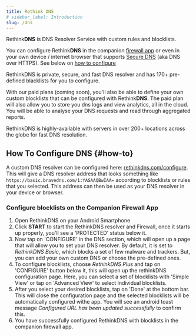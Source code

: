 ```yaml
---
title: Rethink DNS
# sidebar_label: Introduction
slug: /dns
---
```


Rethink**DNS** is DNS Resolver Service with custom rules and blocklists.

You can configure Rethink**DNS** in the companion [firewall app](firewall) or even in your own device / internet browser that supports [Secure DNS](https://wikipedia.org/wiki/DNS_over_HTTPS) (aka DNS over HTTPS). See below on [how to configure](#how-to)

RethinkDNS is private, secure, and fast DNS resolver and has 170+ pre-defined blacklists for you to configure.

With our paid plans (coming soon), you'll also be able to define your own custom blocklists that can be configured with Rethink**DNS**. The paid plan will also allow you to store you dns logs and view analytics, all in the cloud. You will be able to analyse your DNS requests and read through aggregated reports.

RethinkDNS is highly-available with servers in over 200+ locations across the globe for fast DNS resolution.

## How To Configure DNS {#how-to}

A custom DNS resolver can be configured here: [rethinkdns.com/configure](https://www.rethinkdns.com/configure). This will give a DNS resolver address that looks something like `https://basic.bravedns.com/1:YASAAQBwIAA=` according to blocklists or rules that you selected. This address can then be used as your DNS resolver in your device or browser.

### Configure blocklists on the Companion Firewall App

1. Open RethinkDNS on your Android Smartphone
2. Click **START** to start the RethinkDNS resolver and Firewall, once it starts up properly, you'll see a 'PROTECTED' status below it.
3. Now tap on 'CONFIGURE' in the DNS section, which will open up a page that will allow you to set your DNS resolver. By default, it is set to _RethinkDNS Basic_, which blocks a set of few malware and trackers. But, you can add your own custom DNS or choose the pre-defined ones.
4. To configure blocklists, choose _RethinkDNS Plus_ and tap on 'CONFIGURE' button below it, this will open up the rethinkDNS configuration page. Here, you can select a set of blocklists with 'Simple View' or tap on 'Advanced View' to select Individual blocklists.
5. After you select your desired blocklists, tap on 'Done' at the bottom bar. This will close the configuration page and the selected blocklists will be automatically configured withe app. You will see an android toast message _Configured URL has been updated successfully_ to confirm this.
6. You have successfully configured RethinkDNS with blocklists in the companion firewall app.
